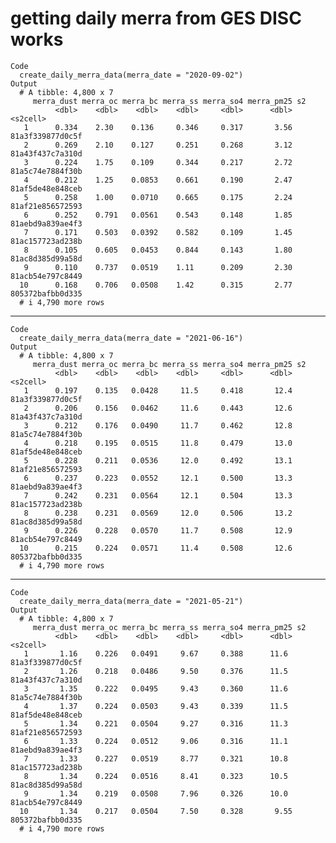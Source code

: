 # getting daily merra from GES DISC works

    Code
      create_daily_merra_data(merra_date = "2020-09-02")
    Output
      # A tibble: 4,800 x 7
         merra_dust merra_oc merra_bc merra_ss merra_so4 merra_pm25 s2              
              <dbl>    <dbl>    <dbl>    <dbl>     <dbl>      <dbl> <s2cell>        
       1      0.334    2.30    0.136     0.346     0.317       3.56 81a3f339877d0c5f
       2      0.269    2.10    0.127     0.251     0.268       3.12 81a43f437c7a310d
       3      0.224    1.75    0.109     0.344     0.217       2.72 81a5c74e7884f30b
       4      0.212    1.25    0.0853    0.661     0.190       2.47 81af5de48e848ceb
       5      0.258    1.00    0.0710    0.665     0.175       2.24 81af21e856572593
       6      0.252    0.791   0.0561    0.543     0.148       1.85 81aebd9a839ae4f3
       7      0.171    0.503   0.0392    0.582     0.109       1.45 81ac157723ad238b
       8      0.105    0.605   0.0453    0.844     0.143       1.80 81ac8d385d99a58d
       9      0.110    0.737   0.0519    1.11      0.209       2.30 81acb54e797c8449
      10      0.168    0.706   0.0508    1.42      0.315       2.77 805372bafbb0d335
      # i 4,790 more rows

---

    Code
      create_daily_merra_data(merra_date = "2021-06-16")
    Output
      # A tibble: 4,800 x 7
         merra_dust merra_oc merra_bc merra_ss merra_so4 merra_pm25 s2              
              <dbl>    <dbl>    <dbl>    <dbl>     <dbl>      <dbl> <s2cell>        
       1      0.197    0.135   0.0428     11.5     0.418       12.4 81a3f339877d0c5f
       2      0.206    0.156   0.0462     11.6     0.443       12.6 81a43f437c7a310d
       3      0.212    0.176   0.0490     11.7     0.462       12.8 81a5c74e7884f30b
       4      0.218    0.195   0.0515     11.8     0.479       13.0 81af5de48e848ceb
       5      0.228    0.211   0.0536     12.0     0.492       13.1 81af21e856572593
       6      0.237    0.223   0.0552     12.1     0.500       13.3 81aebd9a839ae4f3
       7      0.242    0.231   0.0564     12.1     0.504       13.3 81ac157723ad238b
       8      0.238    0.231   0.0569     12.0     0.506       13.2 81ac8d385d99a58d
       9      0.226    0.228   0.0570     11.7     0.508       12.9 81acb54e797c8449
      10      0.215    0.224   0.0571     11.4     0.508       12.6 805372bafbb0d335
      # i 4,790 more rows

---

    Code
      create_daily_merra_data(merra_date = "2021-05-21")
    Output
      # A tibble: 4,800 x 7
         merra_dust merra_oc merra_bc merra_ss merra_so4 merra_pm25 s2              
              <dbl>    <dbl>    <dbl>    <dbl>     <dbl>      <dbl> <s2cell>        
       1       1.16    0.226   0.0491     9.67     0.388      11.6  81a3f339877d0c5f
       2       1.26    0.218   0.0486     9.50     0.376      11.5  81a43f437c7a310d
       3       1.35    0.222   0.0495     9.43     0.360      11.6  81a5c74e7884f30b
       4       1.37    0.224   0.0503     9.43     0.339      11.5  81af5de48e848ceb
       5       1.34    0.221   0.0504     9.27     0.316      11.3  81af21e856572593
       6       1.33    0.224   0.0512     9.06     0.316      11.1  81aebd9a839ae4f3
       7       1.33    0.227   0.0519     8.77     0.321      10.8  81ac157723ad238b
       8       1.34    0.224   0.0516     8.41     0.323      10.5  81ac8d385d99a58d
       9       1.34    0.219   0.0508     7.96     0.326      10.0  81acb54e797c8449
      10       1.34    0.217   0.0504     7.50     0.328       9.55 805372bafbb0d335
      # i 4,790 more rows

